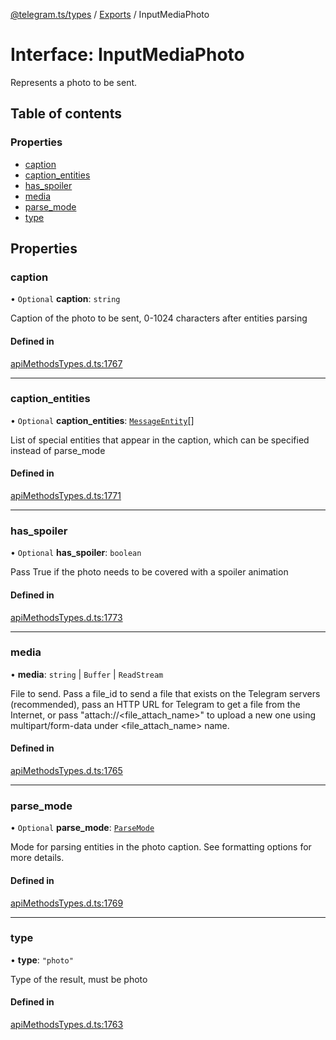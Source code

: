 [@telegram.ts/types](../README.md) / [Exports](../modules.md) / InputMediaPhoto

# Interface: InputMediaPhoto

Represents a photo to be sent.

## Table of contents

### Properties

- [caption](InputMediaPhoto.md#caption)
- [caption\_entities](InputMediaPhoto.md#caption_entities)
- [has\_spoiler](InputMediaPhoto.md#has_spoiler)
- [media](InputMediaPhoto.md#media)
- [parse\_mode](InputMediaPhoto.md#parse_mode)
- [type](InputMediaPhoto.md#type)

## Properties

### caption

• `Optional` **caption**: `string`

Caption of the photo to be sent, 0-1024 characters after entities parsing

#### Defined in

[apiMethodsTypes.d.ts:1767](https://github.com/telegramsjs/types/blob/d08200f/src/apiMethodsTypes.d.ts#L1767)

___

### caption\_entities

• `Optional` **caption\_entities**: [`MessageEntity`](../modules.md#messageentity)[]

List of special entities that appear in the caption, which can be specified instead of parse_mode

#### Defined in

[apiMethodsTypes.d.ts:1771](https://github.com/telegramsjs/types/blob/d08200f/src/apiMethodsTypes.d.ts#L1771)

___

### has\_spoiler

• `Optional` **has\_spoiler**: `boolean`

Pass True if the photo needs to be covered with a spoiler animation

#### Defined in

[apiMethodsTypes.d.ts:1773](https://github.com/telegramsjs/types/blob/d08200f/src/apiMethodsTypes.d.ts#L1773)

___

### media

• **media**: `string` \| `Buffer` \| `ReadStream`

File to send. Pass a file_id to send a file that exists on the Telegram servers (recommended), pass an HTTP URL for Telegram to get a file from the Internet, or pass "attach://<file_attach_name>" to upload a new one using multipart/form-data under <file_attach_name> name.

#### Defined in

[apiMethodsTypes.d.ts:1765](https://github.com/telegramsjs/types/blob/d08200f/src/apiMethodsTypes.d.ts#L1765)

___

### parse\_mode

• `Optional` **parse\_mode**: [`ParseMode`](../modules.md#parsemode)

Mode for parsing entities in the photo caption. See formatting options for more details.

#### Defined in

[apiMethodsTypes.d.ts:1769](https://github.com/telegramsjs/types/blob/d08200f/src/apiMethodsTypes.d.ts#L1769)

___

### type

• **type**: ``"photo"``

Type of the result, must be photo

#### Defined in

[apiMethodsTypes.d.ts:1763](https://github.com/telegramsjs/types/blob/d08200f/src/apiMethodsTypes.d.ts#L1763)
